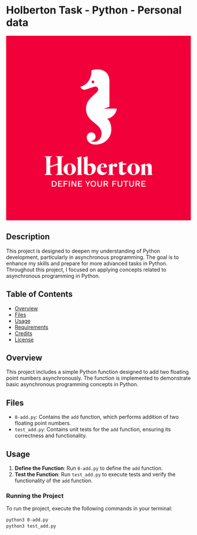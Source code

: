 ﻿# Holberton Task - Python - Personal data

![copy-repo-link](../images/holberton_logo.jpg)

## Description

This project is designed to deepen my understanding of Python development, particularly in asynchronous programming. The
goal is to enhance my skills and prepare for more advanced tasks in Python. Throughout this project, I focused on
applying concepts related to asynchronous programming in Python.

## Table of Contents

- [Overview](#overview)
- [Files](#files)
- [Usage](#usage)
- [Requirements](#requirements)
- [Credits](#credits)
- [License](#license)

## Overview

This project includes a simple Python function designed to add two floating point numbers asynchronously. The function
is implemented to demonstrate basic asynchronous programming concepts in Python.

## Files

- `0-add.py`: Contains the `add` function, which performs addition of two floating point numbers.
- `test_add.py`: Contains unit tests for the `add` function, ensuring its correctness and functionality.

## Usage

1. **Define the Function**: Run `0-add.py` to define the `add` function.
2. **Test the Function**: Run `test_add.py` to execute tests and verify the functionality of the `add` function.

### Running the Project

To run the project, execute the following commands in your terminal:

```bash
python3 0-add.py
python3 test_add.py

